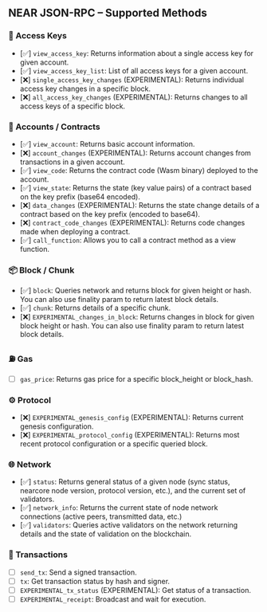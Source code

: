## NEAR JSON-RPC – Supported Methods

### 🔑 Access Keys

- [✅] `view_access_key`: Returns information about a single access key for given account.
- [✅] `view_access_key_list`: List of all access keys for a given account.
- [❌] `single_access_key_changes` (EXPERIMENTAL): Returns individual access key changes in a specific block.
- [❌] `all_access_key_changes` (EXPERIMENTAL): Returns changes to all access keys of a specific block. 

### 👤 Accounts / Contracts

- [✅] `view_account`: Returns basic account information.
- [❌] `account_changes` (EXPERIMENTAL): Returns account changes from transactions in a given account.
- [✅] `view_code`: Returns the contract code (Wasm binary) deployed to the account.
- [✅] `view_state`: Returns the state (key value pairs) of a contract based on the key prefix (base64 encoded).
- [❌] `data_changes` (EXPERIMENTAL): Returns the state change details of a contract based on the key prefix (encoded to base64).
- [❌] `contract_code_changes` (EXPERIMENTAL): Returns code changes made when deploying a contract.
- [✅] `call_function`: Allows you to call a contract method as a view function.

### 📦 Block / Chunk

- [✅] `block`: Queries network and returns block for given height or hash. You can also use finality param to return latest block details.
- [✅] `chunk`: Returns details of a specific chunk. 
- [❌] `EXPERIMENTAL_changes_in_block`: Returns changes in block for given block height or hash. You can also use finality param to return latest block details.

### ⛽ Gas

- [ ] `gas_price`: Returns gas price for a specific block_height or block_hash.

### ⚙️ Protocol

- [❌] `EXPERIMENTAL_genesis_config` (EXPERIMENTAL): Returns current genesis configuration.
- [❌] `EXPERIMENTAL_protocol_config` (EXPERIMENTAL): Returns most recent protocol configuration or a specific queried block.

### 🌐 Network

- [✅] `status`: Returns general status of a given node (sync status, nearcore node version, protocol version, etc.), and the current set of validators.
- [✅] `network_info`: Returns the current state of node network connections (active peers, transmitted data, etc.)
- [✅] `validators`: Queries active validators on the network returning details and the state of validation on the blockchain.

### 🔄 Transactions

- [ ] `send_tx`: Send a signed transaction.
- [ ] `tx`: Get transaction status by hash and signer.
- [ ] `EXPERIMENTAL_tx_status` (EXPERIMENTAL): Get status of a transaction.
- [ ] `EXPERIMENTAL_receipt`: Broadcast and wait for execution.